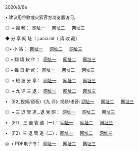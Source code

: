 <p>2020/6/6a
<p>• 建议用谷歌或火狐官方浏览器访问。
<p>◎  • 视 频： 
<a href="http://hoy.shirokuriwaki.com/" target="_blank">网址一</a> 　 
<a href="http://heb.shirokuriwaki.com/" target="_blank">网址二</a> 　 
<a href="http://hau.shirokuriwaki.com/b.html" target="_blank">网址三</a>
<p>◆ 分 享 网 址 ：j.acci.ml（ 请 收 藏） </p>

<p>◎•  小 站：  
<a href="http://hoy.shirokuriwaki.com/f.html" target="_blank">网址一</a> 　 
<a href="http://heb.shirokuriwaki.com/h.html" target="_blank">网址二</a> 　 
<a href="http://hau.shirokuriwaki.com/k/" target="_blank">网址三</a></p><p>

<p>◎  • 翻 墙 软 件 ：  
<a href="http://hoy.shirokuriwaki.com/ff/" target="_blank">网址一</a> 　 
<a href="http://heb.shirokuriwaki.com/s/read/a1_nd.html" target="_blank">网址二</a> 　 
<a href="http://hau.shirokuriwaki.com/ff/index.html" target="_blank">网址三</a></p>
<p>◎  • 每 日 新 闻：  
<a href="http://hoy.shirokuriwaki.com/day/" target="_blank">网址一</a> 　 
<a href="http://heb.shirokuriwaki.com/day/" target="_blank">网址二</a> 　 
<a href="http://hau.shirokuriwaki.com/day/index.html" target="_blank">网址三</a></p>
<p>◎   • 短 波 分 享：  
<a href="http://hoy.shirokuriwaki.com/h/" target="_blank">网址一</a> 　 
<a href="http://heb.shirokuriwaki.com/h/" target="_blank">网址二</a> 　 
<a href="http://hau.shirokuriwaki.com/h/index.html" target="_blank">网址三</a></p>
<p>◎   • 九 评.三 退：  
<a href="http://hoy.shirokuriwaki.com/t/" target="_blank">网址一</a> 　 
<a href="http://heb.shirokuriwaki.com/v2/index.html" target="_blank">网址二</a> 　 
<a href="http://hau.shirokuriwaki.com/tt/index.html" target="_blank">网址三</a> 　</p>
<p>  • （E2_视频/语音）《九 评》视频/语音: 
<a href="http://hoy.shirokuriwaki.com/7738.html" target="_blank">网址一</a> 　 
<a href="http://heb.shirokuriwaki.com/7614.html" target="_blank">网址二</a> 　 
<a href="http://hau.shirokuriwaki.com/7633.html" target="_blank">网址三</a></p>
<p>◎   • 三 退 管 道...退 党 网：  
<a href="http://hoy.shirokuriwaki.com/go/td1.html" target="_blank">网址一</a> 　 
<a href="http://heb.shirokuriwaki.com/go/td2.html" target="_blank">网址二</a> 　 
<a href="http://hau.shirokuriwaki.com/go/td3.html" target="_blank">网址三</a></p>
<p>  • （F1） 三 退 管 道（一）： 
<a href="http://hoy.shirokuriwaki.com/dd/" target="_blank">网址一</a> 　 
<a href="http://heb.shirokuriwaki.com/s/read/a1_tdx.html" target="_blank">网址二</a> 　 
<a href="http://hau.shirokuriwaki.com/dd/" target="_blank">网址三</a></p>
<p>  • （F2）三 退 管 道（二）： 
<a href="http://heb.shirokuriwaki.com/d/" target="_blank">网址一</a> 　 
<a href="http://hoy.shirokuriwaki.com/d/index.html" target="_blank">网址二</a> 　 
<a href="http://hau.shirokuriwaki.com/d/" target="_blank">网址三</a></p>
<p>◎   • PDF电子书：  
<a href="http://hoy.shirokuriwaki.com/p/" target="_blank">网址一</a> 　 
<a href="http://heb.shirokuriwaki.com/p/index.html" target="_blank">网址二</a> 　 
<a href="http://hau.shirokuriwaki.com/p/" target="_blank">网址三</a></p>
